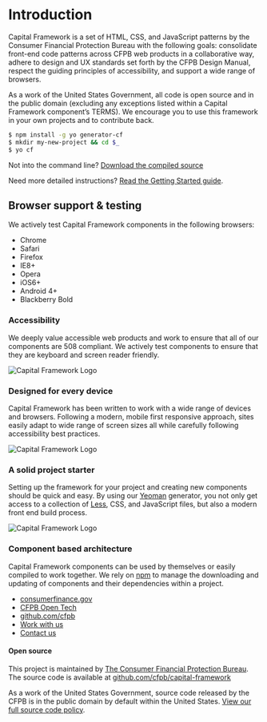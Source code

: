 # Introduction

Capital Framework is a set of HTML, CSS, and JavaScript patterns by the Consumer Financial Protection Bureau with the following goals: consolidate front-end code patterns across CFPB web products in a collaborative way, adhere to design and UX standards set forth by the CFPB Design Manual, respect the guiding principles of accessibility, and support a wide range of browsers.

As a work of the United States Government, all code is open source and in the public domain (excluding any exceptions listed within a Capital Framework component’s TERMS). We encourage you to use this framework in your own projects and to contribute back.

```bash
$ npm install -g yo generator-cf
$ mkdir my-new-project && cd $_
$ yo cf
```

Not into the command line? [Download the compiled source](https://npmcdn.com/capital-framework/dist/)

Need more detailed instructions? [Read the Getting Started guide](/docs/0_getting_started.html).

## Browser support & testing

We actively test Capital Framework components in the following browsers:

- Chrome
- Safari
- Firefox
- IE8+
- Opera
- iOS6+
- Android 4+
- Blackberry Bold

### Accessibility

We deeply value accessible web products and work to ensure that all of our components are 508 compliant. We actively test components to ensure that they are keyboard and screen reader friendly.

![Capital Framework Logo](../../_assets/img/device.png)

### Designed for every device

Capital Framework has been written to work with a wide range of devices and browsers. Following a modern, mobile first responsive approach, sites easily adapt to wide range of screen sizes all while carefully following accessibility best practices.

![Capital Framework Logo](../../_assets/img/project.png)

### A solid project starter

Setting up the framework for your project and creating new components should be quick and easy.
By using our [Yeoman](http://yeoman.io/) generator, you not only get access to a collection of [Less](http://lesscss.org/), CSS, and JavaScript files, but also a modern front end build process.

![Capital Framework Logo](../../_assets/img/modular.png)

### Component based architecture

Capital Framework components can be used by themselves or easily compiled to work together.
We rely on [npm](https://www.npmjs.org/) to manage the downloading and updating of components and their dependencies within a project.

- [consumerfinance.gov](http://www.consumerfinance.gov/)
- [CFPB Open Tech](http://cfpb.github.io/)
- [github.com/cfpb](https://github.com/cfpb)
- [Work with us](http://www.consumerfinance.gov/jobs/technology-innovation-fellows/)
- [Contact us](mailto:tech@consumerfinance.gov)

#### Open source

This project is maintained by [The Consumer Financial Protection Bureau](https://cfpb.github.io/).
The source code is available at [github.com/cfpb/capital-framework](https://github.com/cfpb/capital-framework)

As a work of the United States Government, source code released by the CFPB is in the
public domain by default within the United States. [View our full source code policy](https://github.com/cfpb/source-code-policy/blob/master/cfpb-source-code-policy.txt).
